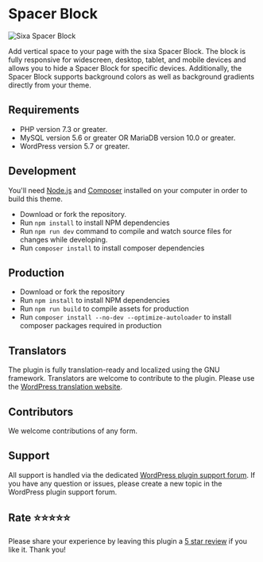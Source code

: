 # Spacer Block

![Sixa Spacer Block](https://ps.w.org/sixa-spacer-block/assets/banner-772x250.jpg?rev=2632168)

Add vertical space to your page with the sixa Spacer Block.
The block is fully responsive for widescreen, desktop, tablet,
and mobile devices and allows you to hide a Spacer Block for
specific devices. Additionally, the Spacer Block supports 
background colors as well as background gradients directly from
your theme.

## Requirements

* PHP version 7.3 or greater.
* MySQL version 5.6 or greater OR MariaDB version 10.0 or greater.
* WordPress version 5.7 or greater.

## Development

You'll need [Node.js](https://nodejs.org/) and [Composer](https://getcomposer.org/) installed 
on your computer in order to build this theme.

* Download or fork the repository.
* Run `npm install` to install NPM dependencies
* Run `npm run dev` command to compile and watch source files for changes while developing.
* Run `composer install` to install composer dependencies

## Production

* Download or fork the repository
* Run `npm install` to install NPM dependencies
* Run `npm run build` to compile assets for production
* Run `composer install --no-dev --optimize-autoloader` to install composer packages required in production

## Translators
The plugin is fully translation-ready and localized using the GNU framework.
Translators are welcome to contribute to the plugin. Please use the [WordPress translation website](https://translate.wordpress.org/projects/wp-plugins/sixa-spacer-block/).

## Contributors
We welcome contributions of any form.

## Support
All support is handled via the dedicated [WordPress plugin support forum](https://wordpress.org/support/plugin/sixa-spacer-block).
If you have any question or issues, please create a new topic in the WordPress plugin support forum.

## Rate ⭐⭐⭐⭐⭐
Please share your experience by leaving this plugin a [5 star review](https://wordpress.org/support/plugin/sixa-spacer-block/reviews/ "Rate sixa Spacer Block 5 stars") if you like it. Thank you!
